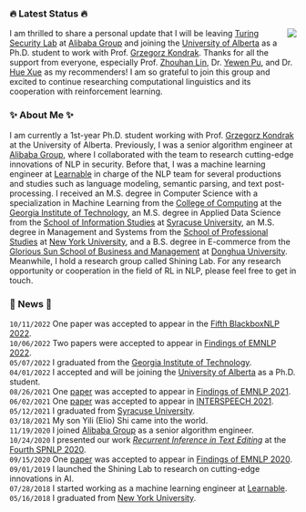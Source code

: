 ### :fire: Latest Status :fire:
<a title="stats"><img align="right" src="https://github-readme-stats.vercel.app/api?username=MrShininnnnn&count_private=true&show_icons=true" /></a>
I am thrilled to share a personal update that I will be leaving [Turing Security Lab](https://github.com/Alibaba-AAIG) at [Alibaba Group](https://s.alibaba.com) and joining the [University of Alberta](https://www.ualberta.ca/computing-science/index.html) as a Ph.D. student to work with Prof. [Grzegorz Kondrak](https://webdocs.cs.ualberta.ca/~kondrak/). Thanks for all the support from everyone, especially Prof. [Zhouhan Lin](https://hantek.github.io/), Dr. [Yewen Pu](https://www.autodesk.com/research/people/yewen-pu), and Dr. [Hue Xue](https://scholar.google.com/citations?hl=en&user=lrf-wkQAAAAJ) as my recommenders! I am so grateful to join this group and excited to continue researching computational linguistics and its cooperation with reinforcement learning.

### :sparkles: About Me :sparkles:
I am currently a 1st-year Ph.D. student working with Prof. [Grzegorz Kondrak](https://webdocs.cs.ualberta.ca/~kondrak/) at the University of Alberta. Previously, I was a senior algorithm engineer at [Alibaba Group](https://s.alibaba.com), where I collaborated with the team to research cutting-edge innovations of NLP in security. Before that, I was a machine learning engineer at [Learnable](https://learnable.ai/) in charge of the NLP team for several productions and studies such as language modeling, semantic parsing, and text post-processing. I received an M.S. degree in Computer Science with a specialization in Machine Learning from the [College of Computing](https://cc.gatech.edu) at the [Georgia Institute of Technology](https://www.gatech.edu), an M.S. degree in Applied Data Science from the [School of Information Studies](https://ischool.syr.edu/) at [Syracuse University](https://www.syracuse.edu), an M.S. degree in Management and Systems from the [School of Professional Studies](https://www.sps.nyu.edu/) at [New York University](https://www.nyu.edu), and a B.S. degree in E-commerce from the [Glorious Sun School of Business and Management](https://glxy.dhu.edu.cn/glxyen/) at [Donghua University](http://english.dhu.edu.cn/). Meanwhile, I hold a research group called Shining Lab. For any research opportunity or cooperation in the field of RL in NLP, please feel free to get in touch.

### :pushpin: News :pushpin:
`10/11/2022` One paper was accepted to appear in the [Fifth BlackboxNLP 2022](https://blackboxnlp.github.io/).  
`10/06/2022` Two papers were accepted to appear in [Findings of EMNLP 2022](https://2022.emnlp.org/).  
`05/07/2022` I graduated from the [Georgia Institute of Technology](https://www.gatech.edu).  
`04/01/2022` I accepted and will be joining the [University of Alberta](https://www.ualberta.ca/computing-science/index.html) as a Ph.D. student.  
`08/26/2021` One [paper](https://aclanthology.org/2021.findings-emnlp.413/) was accepted to appear in [Findings of EMNLP 2021](https://2021.emnlp.org/).  
`06/02/2021` One [paper](https://www.isca-speech.org/archive/interspeech_2021/shi21_interspeech.html) was accepted to appear in [INTERSPEECH 2021](https://www.interspeech2021.org/).  
`05/12/2021` I graduated from [Syracuse University](https://www.syracuse.edu).  
`03/18/2021` My son Yili (Elio) Shi came into the world.  
`11/19/2020` I joined [Alibaba Group](https://s.alibaba.com) as a senior algorithm engineer.  
`10/24/2020` I presented our work [_Recurrent Inference in Text Editing_](https://slideslive.com/38940648/recurrent-inference-in-text-editing) at the [Fourth SPNLP 2020](http://structuredprediction.github.io/SPNLP20).  
`09/15/2020` One [paper](https://www.aclweb.org/anthology/2020.findings-emnlp.159/) was accepted to appear in [Findings of EMNLP 2020](https://2020.emnlp.org/papers/findings).  
`09/01/2019` I launched the Shining Lab to research on cutting-edge innovations in AI.  
`07/28/2018` I started working as a machine learning engineer at [Learnable](https://www.learnable.ai/#/).  
`05/16/2018` I graduated from [New York University](https://www.nyu.edu).  

